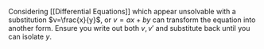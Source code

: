 Considering [[Differential Equations]] which appear unsolvable with a substitution $v=\frac{x}{y}$, or $v=ax+by$ can transform the equation into another form. Ensure you write out both $v, v'$ and substitute back until you can isolate $y$.